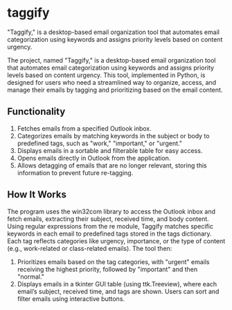 # taggify
"Taggify," is a desktop-based email organization tool that automates email categorization using keywords and assigns priority levels based on content urgency. 

The project, named "Taggify," is a desktop-based email organization tool that automates email categorization using keywords and assigns priority levels based on content urgency. This tool, implemented in Python, is designed for users who need a streamlined way to organize, access, and manage their emails by tagging and prioritizing based on the email content.
## Functionality
1.	Fetches emails from a specified Outlook inbox.
2.	Categorizes emails by matching keywords in the subject or body to predefined tags, such as "work," "important," or "urgent."
3.	Displays emails in a sortable and filterable table for easy access. 
4.	Opens emails directly in Outlook from the application. 
5.	Allows detagging of emails that are no longer relevant, storing this information to prevent future re-tagging. 
## How It Works 
The program uses the win32com library to access the Outlook inbox and fetch emails, extracting their subject, received time, and body content. Using regular expressions from the re module, Taggify matches specific keywords in each email to predefined tags stored in the tags dictionary. Each tag reflects categories like urgency, importance, or the type of content (e.g., work-related or class-related emails). 
The tool then: 
1.	Prioritizes emails based on the tag categories, with "urgent" emails receiving the highest priority, followed by "important" and then "normal." 
2.	Displays emails in a tkinter GUI table (using ttk.Treeview), where each email’s subject, received time, and tags are shown. Users can sort and filter emails using interactive buttons. 
